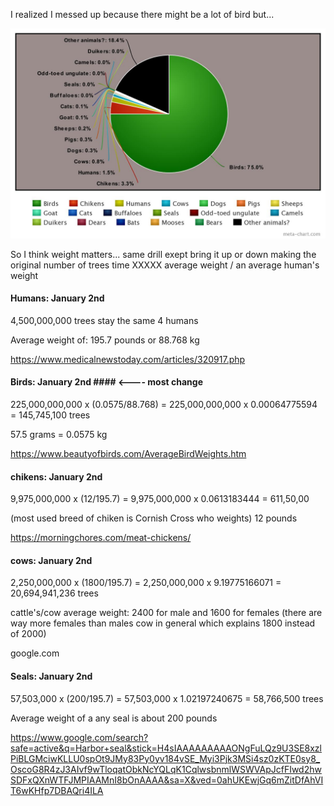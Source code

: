 I realized I messed up because there might be a lot of bird but...

![alt text](meta-chart.jpeg)

So I think weight matters... same drill exept bring it up or down making the original number of trees time XXXXX average weight / an average human's weight

#### Humans: January 2nd ####

4,500,000,000 trees stay the same 4 humans

Average weight of: 195.7 pounds or 88.768 kg

https://www.medicalnewstoday.com/articles/320917.php

#### Birds: January 2nd ####  <---- most change

225,000,000,000 x (0.0575/88.768) = 225,000,000,000 x 0.00064775594 = 145,745,100 trees

57.5 grams = 0.0575 kg

https://www.beautyofbirds.com/AverageBirdWeights.htm

#### chikens: January 2nd ####

9,975,000,000 x (12/195.7) = 9,975,000,000 x 0.0613183444 = 611,50,00

(most used breed of chiken is Cornish Cross who weights) 12 pounds

https://morningchores.com/meat-chickens/

#### cows: January 2nd ####

2,250,000,000 x (1800/195.7) = 2,250,000,000 x 9.19775166071 = 20,694,941,236 trees

cattle's/cow average weight: 2400 for male and 1600 for females (there are way more females than males cow in general which explains 1800 instead of 2000)

google.com

#### Seals: January 2nd ####

57,503,000 x (200/195.7) = 57,503,000 x 1.02197240675 = 58,766,500 trees

Average weight of a any seal is about 200 pounds

https://www.google.com/search?safe=active&q=Harbor+seal&stick=H4sIAAAAAAAAAONgFuLQz9U3SE8xzlPiBLGMciwKLLU0spOt9JMy83Py0yv184vSE_Myi3Pjk3MSi4sz0zKTE0sy8_OscoG8R4zJ3AIvf9wTloqatObkNcYQLqK1CqlwsbnmlWSWVApJcfFIwd2hwSDFxQXnWTFJMPIAAMnI8bOnAAAA&sa=X&ved=0ahUKEwjGq6mZitDfAhVIT6wKHfp7DBAQri4ILA

